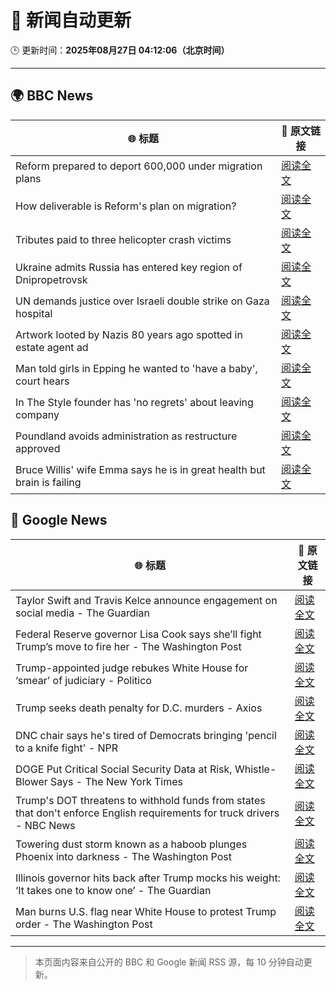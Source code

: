 # 🧠 新闻自动更新

🕒 更新时间：**2025年08月27日 04:12:06（北京时间）**

---

## 🌍 BBC News

| 🌐 标题 | 🔗 原文链接 |
|--------|-------------|
| Reform prepared to deport 600,000 under migration plans | [阅读全文](https://www.bbc.com/news/articles/c5yk4r5e514o?at_medium=RSS&at_campaign=rss) |
| How deliverable is Reform's plan on migration? | [阅读全文](https://www.bbc.com/news/articles/cx29l0wqlgeo?at_medium=RSS&at_campaign=rss) |
| Tributes paid to three helicopter crash victims | [阅读全文](https://www.bbc.com/news/articles/cdd3jzl31j8o?at_medium=RSS&at_campaign=rss) |
| Ukraine admits Russia has entered key region of Dnipropetrovsk | [阅读全文](https://www.bbc.com/news/articles/c17n1p24yv9o?at_medium=RSS&at_campaign=rss) |
| UN demands justice over Israeli double strike on Gaza hospital | [阅读全文](https://www.bbc.com/news/articles/cd6n97gj1nqo?at_medium=RSS&at_campaign=rss) |
| Artwork looted by Nazis 80 years ago spotted in estate agent ad | [阅读全文](https://www.bbc.com/news/articles/cq68dze2l71o?at_medium=RSS&at_campaign=rss) |
| Man told girls in Epping he wanted to 'have a baby', court hears | [阅读全文](https://www.bbc.com/news/articles/ckgy00rdzk7o?at_medium=RSS&at_campaign=rss) |
| In The Style founder has 'no regrets' about leaving company | [阅读全文](https://www.bbc.com/news/articles/c890n19gyd3o?at_medium=RSS&at_campaign=rss) |
| Poundland avoids administration as restructure approved | [阅读全文](https://www.bbc.com/news/articles/cdd3j3g0e5no?at_medium=RSS&at_campaign=rss) |
| Bruce Willis' wife Emma says he is in great health but brain is failing | [阅读全文](https://www.bbc.com/news/articles/c4gzkp8nzy0o?at_medium=RSS&at_campaign=rss) |

## 📰 Google News

| 🌐 标题 | 🔗 原文链接 |
|--------|-------------|
| Taylor Swift and Travis Kelce announce engagement on social media - The Guardian | [阅读全文](https://news.google.com/rss/articles/CBMihgFBVV95cUxOZ0gyam9RSHJkMDBwWWpGOFNSUnpaSk5KakNJUDJFMElGLUVYcUFmWTh3ZmRNUzc2LUNIZkxGY2N4eGlYWE5GZ2N3LVZxWjNuQmVRaFc4R05FSVl5TlpZamd2SjM3SlFfdnZSVExFUjRNQnJHM2JvT1hMRmRYbk1hYW9BRGxYdw?oc=5) |
| Federal Reserve governor Lisa Cook says she’ll fight Trump’s move to fire her - The Washington Post | [阅读全文](https://news.google.com/rss/articles/CBMiiwFBVV95cUxPR1pYYUJIeWJlVXo3ZFp5eGpQeWliR094R0gzb1Judk1ZS3NxWGJKdUg3UmJ2SjdUSkduQlJsTVlWcmwwek5IWEJnYmVlSVRTZjR3ZWR6dnFzSkVzYnBpMm1wZ1NGUy1RUXFtNC1GdWljSmlIeXdiemRlU1QydmtUa3phNDR6djdmMERr?oc=5) |
| Trump-appointed judge rebukes White House for ‘smear’ of judiciary - Politico | [阅读全文](https://news.google.com/rss/articles/CBMikAFBVV95cUxPQ3VmdVlITFE0czBHcEQwY1Q4ZHE0UHdvUUt4NTc2MExtTnY0eHRTTzBfYm1ndVVLMDBKVzdIYzA4Y0tQeHlvLXRVdGhTOWdyV056S1RVOE0wTnN4Q215cWQwdWg0cjVoV1J6eWV2S1ZuZ2FvM3dWVlp5MzhEeWp4UWFaVm83MFB4dFVSMmRadG8?oc=5) |
| Trump seeks death penalty for D.C. murders - Axios | [阅读全文](https://news.google.com/rss/articles/CBMikAFBVV95cUxOWlJldmxQQ08zU2hBaEVFcUl0eTZXbV9renEzMDhGWXdhRzBQaEhxa1dpa05selgyejdUUGxnUEVfSWpqaGMxeHFRMF9HZUlHT3NGRnVNbTRBV1pqV3hELXRQdS1CM01HbXQyR09CS05SVndVY1dWdHo0YVpYNlo0aTZtNUpTM3A4NVBTMG9pWDI?oc=5) |
| DNC chair says he's tired of Democrats bringing 'pencil to a knife fight' - NPR | [阅读全文](https://news.google.com/rss/articles/CBMiigFBVV95cUxOWVMta2JZMWlXam8yUVBfMmUzOHVYXzFLQlFOSExtSTdMeFNoeHlINzFITWctQU9oTUc1R1ozRnlLQUZxZkJIdHVOTVpUdGZ1Vk5ocURVR1VFc2NNZjhDZTBoUnc4YUFLWGwtWmNzbkxVcWhUTVBzZjVoSVRvb2dhdE45Z21mTm1nbVE?oc=5) |
| DOGE Put Critical Social Security Data at Risk, Whistle-Blower Says - The New York Times | [阅读全文](https://news.google.com/rss/articles/CBMigwFBVV95cUxQQWIyNmhfNzh3UW5ZZmFfZUJFU2VBeEJUaGE1UGUwZVpVdC1Cbm95Z3lMVklqR1dYcDBDXzhWTG8xWHhTdG5HbEZwdU9UMmtGME5oajZjYTVYSWNXZDY1UmZSRmNLVElIWFhCODk1WERNSjlyc2Vjd2FqOHpPZ0s3aTZUcw?oc=5) |
| Trump's DOT threatens to withhold funds from states that don't enforce English requirements for truck drivers - NBC News | [阅读全文](https://news.google.com/rss/articles/CBMixAFBVV95cUxQSXA3R0FwREg1QmdyM2l6U3FZUnV2bG83SnlYTVpOdGxmY3k2NjRRd0FJeXJ6dWxuMWJyTTlOY010ZzUzVjVzTExndmtSTE5QNVYzM2ppMW9rajhscG92YlhnRTZxN3NQRHFwbUNKeWFPMTh3b2U4U0U0NTZjV0tIbEVIdWxPRkZ5cUZoWVc2TE5tUVZ6VWhPR0JpWlBrdGw1SkNKemtkS2Y0ejRhaTlUbE82TVBiQ3V1VW82aGV5TFdydFpT0gFWQVVfeXFMUG5MdlFsUmFHWGdoQmtZT2VkTHAzdWcxdUFfZzZFNnIycW8wWmRvaVl3Y2lHQUNTb2xLSHM3bXlpY3RXa3N5dDdfV0RhRmVJanBTeE4tdUE?oc=5) |
| Towering dust storm known as a haboob plunges Phoenix into darkness - The Washington Post | [阅读全文](https://news.google.com/rss/articles/CBMinAFBVV95cUxQbmNHXzRvcXhNVDBCNFZqdjFWeGlnaWJoQVpZTEMwOE9FQWxkS1pyQUM1Zk5iMF8zZUdIUUZtMXd2UGlDem1VNWlWZFhyYmZaeWtaYzNLdTczNEJpSEQ5LVlYTVhwWEZUQ1pFYTB2dmJ4VTE4YnJMclJyWDRXaG9OSG1Yb2wyYUVscDdJSEFoQ241VWQySTh5b0JVbTQ?oc=5) |
| Illinois governor hits back after Trump mocks his weight: ‘It takes one to know one’ - The Guardian | [阅读全文](https://news.google.com/rss/articles/CBMijgFBVV95cUxQNF9sYzIzZWh6UjR2SEk0alpMS2paVE9ZSGlMZlYtUnp3UlM5aHF6V295Z3diazhSNkgzNFVMZUxsV1RFYUxRX1JxNTdqd0Jxc1dOREtkMDloVzVWTzQyY21RbjNQNWRZUERTNGhUeHJfUUZPalU0UnFTQTdiY19mSk9OWnk0ejNEbVJwaVFR?oc=5) |
| Man burns U.S. flag near White House to protest Trump order - The Washington Post | [阅读全文](https://news.google.com/rss/articles/CBMiiAFBVV95cUxONV9lc3d0Q0JOQXlmV3FfTlJ3MVBrNGlCb1FUUFZtVGV3R3pacFoySzVVSjMxVmVGSXA2Y3NBXzNYV2pQZkhkU0FiTnNrWm02QzFnY1NIWm9GbFhWMm9qOEhUTW5HSzdXT3Uydm5QaEVEenFYTDVTNkpuamE0MWFvdmJEMkpNbzBy?oc=5) |

---
> 本页面内容来自公开的 BBC 和 Google 新闻 RSS 源，每 10 分钟自动更新。